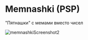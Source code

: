 # Memnashki (PSP)
"Пятнашки" с мемами вместо чисел

![memnashkiScreenshot2](https://github.com/user-attachments/assets/c54e497e-9ef4-453e-b4af-12fd21373396)
